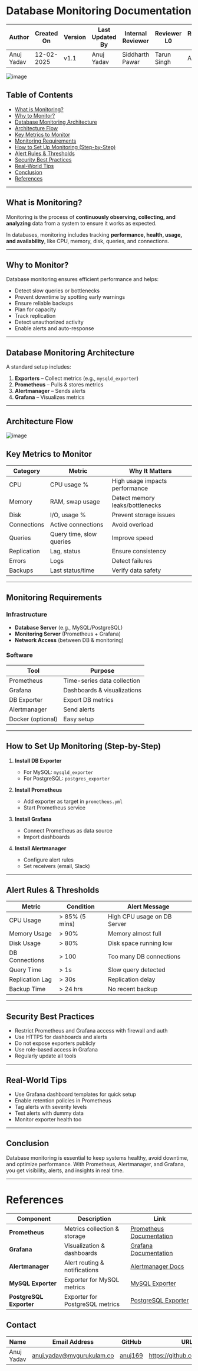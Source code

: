 #  Database Monitoring Documentation


| **Author**    | **Created On** | **Version** | **Last Updated By** | **Internal Reviewer** | **Reviewer L0** | **Reviewer L1** | **Reviewer L2**     |
|---------------|----------------|-------------|----------------------|------------------------|------------------|------------------|----------------------|
| Anuj Yadav    | 12-02-2025     | v1.1        | Anuj Yadav           | Siddharth Pawar        | Tarun Singh      | Abhishek         | Abhishek Dubey       |


![image](https://github.com/user-attachments/assets/f7c4a3b9-8de1-4fe9-a136-b13f97d49dec)

##  Table of Contents

- [What is Monitoring?](#what-is-monitoring)
- [Why to Monitor?](#why-to-monitor)
- [Database Monitoring Architecture](#database-monitoring-architecture)
- [Architecture Flow](#architecture-flow)
- [Key Metrics to Monitor](#key-metrics-to-monitor)
- [Monitoring Requirements](#monitoring-requirements)
- [How to Set Up Monitoring (Step-by-Step)](#how-to-set-up-monitoring-step-by-step)
- [Alert Rules & Thresholds](#alert-rules--thresholds)
- [Security Best Practices](#security-best-practices)
- [Real-World Tips](#real-world-tips)
- [Conclusion](#conclusion)
- [References](#references)

---

##  What is Monitoring?

Monitoring is the process of **continuously observing, collecting, and analyzing** data from a system to ensure it works as expected.

In databases, monitoring includes tracking **performance, health, usage, and availability**, like CPU, memory, disk, queries, and connections.

---

##  Why to Monitor?

Database monitoring ensures efficient performance and helps:
- Detect slow queries or bottlenecks
- Prevent downtime by spotting early warnings
- Ensure reliable backups
- Plan for capacity
- Track replication
- Detect unauthorized activity
- Enable alerts and auto-response

---

##  Database Monitoring Architecture

A standard setup includes:

1. **Exporters** – Collect metrics (e.g., `mysqld_exporter`)
2. **Prometheus** – Pulls & stores metrics
3. **Alertmanager** – Sends alerts
4. **Grafana** – Visualizes metrics

---

##  Architecture Flow

![image](https://github.com/user-attachments/assets/f5214688-fef7-47f1-8e79-94037582be0f)

##  Key Metrics to Monitor

| Category     | Metric                | Why It Matters                        |
|--------------|------------------------|----------------------------------------|
| CPU          | CPU usage %            | High usage impacts performance         |
| Memory       | RAM, swap usage        | Detect memory leaks/bottlenecks        |
| Disk         | I/O, usage %           | Prevent storage issues                 |
| Connections  | Active connections     | Avoid overload                         |
| Queries      | Query time, slow queries | Improve speed                          |
| Replication  | Lag, status            | Ensure consistency                     |
| Errors       | Logs                   | Detect failures                        |
| Backups      | Last status/time       | Verify data safety                     |

---

##  Monitoring Requirements

### Infrastructure
- **Database Server** (e.g., MySQL/PostgreSQL)
- **Monitoring Server** (Prometheus + Grafana)
- **Network Access** (between DB & monitoring)

### Software

| Tool           | Purpose                            |
|----------------|-------------------------------------|
| Prometheus     | Time-series data collection         |
| Grafana        | Dashboards & visualizations         |
| DB Exporter    | Export DB metrics                   |
| Alertmanager   | Send alerts                         |
| Docker (optional) | Easy setup                       |

---

##  How to Set Up Monitoring (Step-by-Step)

1. **Install DB Exporter**
   - For MySQL: `mysqld_exporter`
   - For PostgreSQL: `postgres_exporter`

2. **Install Prometheus**
   - Add exporter as target in `prometheus.yml`
   - Start Prometheus service

3. **Install Grafana**
   - Connect Prometheus as data source
   - Import dashboards

4. **Install Alertmanager**
   - Configure alert rules
   - Set receivers (email, Slack)

---

##  Alert Rules & Thresholds

| Metric            | Condition         | Alert Message                        |
|------------------|-------------------|-------------------------------------- |
| CPU Usage         | > 85% (5 mins)    | High CPU usage on DB Server          |
| Memory Usage      | > 90%             | Memory almost full                   |
| Disk Usage        | > 80%             | Disk space running low               |
| DB Connections    | > 100             | Too many DB connections              |
| Query Time        | > 1s              | Slow query detected                  |
| Replication Lag   | > 30s             | Replication delay                    |
| Backup Time       | > 24 hrs          | No recent backup                     |

---

##  Security Best Practices

- Restrict Prometheus and Grafana access with firewall and auth
- Use HTTPS for dashboards and alerts
- Do not expose exporters publicly
- Use role-based access in Grafana
- Regularly update all tools

---

##  Real-World Tips

- Use Grafana dashboard templates for quick setup
- Enable retention policies in Prometheus
- Tag alerts with severity levels
- Test alerts with dummy data
- Monitor exporter health too

---

##  Conclusion

Database monitoring is essential to keep systems healthy, avoid downtime, and optimize performance. With Prometheus, Alertmanager, and Grafana, you get visibility, alerts, and insights in real time.

---


#  References

| Component             | Description                                 | Link                                                                 |
|-----------------------|---------------------------------------------|----------------------------------------------------------------------|
| **Prometheus**        | Metrics collection & storage                 | [Prometheus Documentation](https://prometheus.io/docs/)              |
| **Grafana**           | Visualization & dashboards                   | [Grafana Documentation](https://grafana.com/docs/)                   |
| **Alertmanager**      | Alert routing & notifications                | [Alertmanager Docs](https://prometheus.io/docs/alerting/latest/alertmanager/) |
| **MySQL Exporter**    | Exporter for MySQL metrics                   | [MySQL Exporter](https://github.com/prometheus/mysqld_exporter)      |
| **PostgreSQL Exporter** | Exporter for PostgreSQL metrics           | [PostgreSQL Exporter](https://github.com/prometheus-community/postgres_exporter) |



##  Contact

| Name       | Email Address                  | GitHub                            | URL                             |
|------------|--------------------------------|-----------------------------------|----------------------------------|
| Anuj Yadav | anuj.yadav@mygurukulam.co      | [anuj169](https://github.com/anuj169) | https://github.com/anuj169 |

